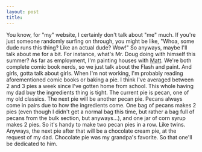 ```yaml
---
layout: post
title: 
---
```


You know, for "my" website, I certainly don't talk about "me" much. If you're just someone randomly surfing on through, you might be like, "Whoa, some dude runs this thing? Like an actual dude? Wow!" So anyways, maybe I'll talk about me for a bit. For instance, what's Mr. Doug doing with himself this summer? As far as employment, I'm painting houses with <a href="http://www.totalentropy.org">Matt</a>. We're both complete comic book nerds, so we just talk about the Flash and paint. And girls, gotta talk about girls. When I'm not working, I'm probably reading aforementioned comic books or baking a pie. I think I've averaged between 2 and 3 pies a week since I've gotten home from school. This whole having my dad buy the ingredients thing is tight. The current pie is pecan, one of my old classics. The next pie will be another pecan pie. Pecans always come in pairs due to how the ingredients come. One bag of pecans makes 2 pies (even though I didn't get a normal bag this time, but rather a bag full of pecans from the bulk section, but anyways...), and one jar of corn syrup makes 2 pies. So it's handy to make two pecan pies in a row. Like twins. Anyways, the next pie after that will be a chocolate cream pie, at the request of my dad. Chocolate pie was my grandpa's favorite. So that one'll be dedicated to him.
